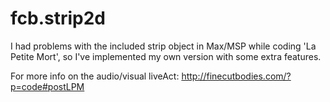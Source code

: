 fcb.strip2d
===========

I had problems with the included strip object in Max/MSP while coding 'La Petite Mort', so I've implemented my own version with some extra features.

For more info on the audio/visual liveAct: http://finecutbodies.com/?p=code#postLPM
